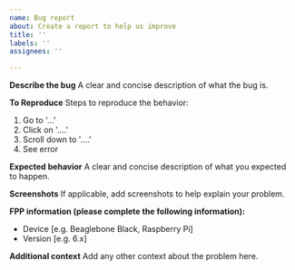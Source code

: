 ```yaml
---
name: Bug report
about: Create a report to help us improve
title: ''
labels: ''
assignees: ''

---
```


**Describe the bug**
A clear and concise description of what the bug is.

**To Reproduce**
Steps to reproduce the behavior:
1. Go to '...'
2. Click on '....'
3. Scroll down to '....'
4. See error

**Expected behavior**
A clear and concise description of what you expected to happen.

**Screenshots**
If applicable, add screenshots to help explain your problem.

**FPP information (please complete the following information):**
 - Device [e.g. Beaglebone Black, Raspberry Pi]
 - Version [e.g. 6.x]

**Additional context**
Add any other context about the problem here.
